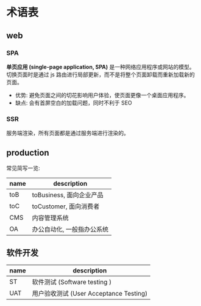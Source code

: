 # 术语表

## web

### SPA

**单页应用 (single-page application, SPA)** 是一种网络应用程序或网站的模型。切换页面时是通过 js 路由进行局部更新，而不是将整个页面卸载而重新加载新的页面。

- 优势: 避免页面之间的切花影响用户体验，使页面更像一个桌面应用程序。
- 缺点: 会有首屏空白的加载问题，同时不利于 SEO

### SSR

服务端渲染，所有页面都是通过服务端进行渲染的。

## production

常见简写一览:

| name | description                |
| ---- | -------------------------- |
| toB  | toBusiness, 面向企业产品   |
| toC  | toCustomer, 面向消费者     |
| CMS  | 内容管理系统               |
| OA   | 办公自动化, 一般指办公系统 |

## 软件开发

| name | description                            |
| ---- | -------------------------------------- |
| ST   | 软件测试 (Software testing )           |
| UAT  | 用户验收测试 (User Acceptance Testing) |
